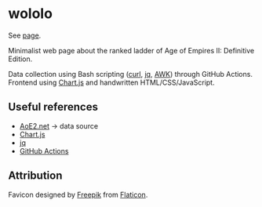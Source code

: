 # wololo

See [page](https://tlgs.github.io/wololo).

Minimalist web page about the ranked ladder of Age of Empires II: Definitive Edition.

Data collection using Bash scripting ([curl](https://curl.se/),
[jq](https://stedolan.github.io/jq/), [AWK](https://www.gnu.org/software/gawk/manual/gawk.html))
through GitHub Actions.
Frontend using [Chart.js](https://www.chartjs.org/) and handwritten HTML/CSS/JavaScript.

## Useful references

- [AoE2.net](https://aoe2.net) → data source
- [Chart.js](https://www.chartjs.org/docs/latest/)
- [jq](https://stedolan.github.io/jq/manual/)
- [GitHub Actions](https://docs.github.com/en/free-pro-team@latest/actions)

## Attribution

Favicon designed by [Freepik](http://www.freepik.com/) from [Flaticon](https://www.flaticon.com/).
